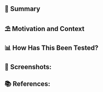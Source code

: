 
## 📝 Summary
<!--- Provide a general summary of your changes, and if you feel that the commit comments are not descriptive enough, give more detail of your changes -->

## ⛱ Motivation and Context
<!--- Why is this change required? What problem does it solve? -->

## 📊 How Has This Been Tested?
<!--- Please describe in detail how you tested your changes. -->
<!--- Include details of your testing environment, and the tests you ran to -->
<!--- see how your change affects other areas of the code, etc. -->

## 📸 Screenshots:

## 📚 References:
<!-- Any interesting external link to documentation, article, tweet which can add value to the PR -->
